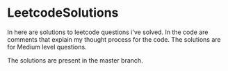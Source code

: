 # LeetcodeSolutions

In here are solutions to leetcode questions i've solved. 
In the code are comments that explain my thought process for the code.
The solutions are for Medium level questions.

The solutions are present in the master branch.
